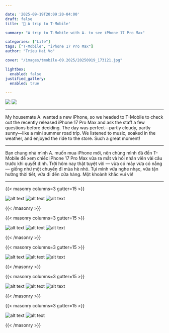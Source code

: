 ```yaml
---

date: '2025-09-19T20:09:20-04:00'
draft: false
title: '📱 A trip to T-Mobile'

summary: "A trip to T-Mobile with A. to see iPhone 17 Pro Max"

categories: ["Life"]
tags: ["T-Mobile", "iPhone 17 Pro Max"]
author: "Trieu Hai Vo"

cover: "/images/tmobile-09.2025/20250919_173121.jpg"

lightbox:
  enabled: false
justified_gallery:
  enabled: true

---
```


![](https://mms.businesswire.com/media/20200504005433/en/690591/4/t-mobile-logo.jpg)
![](https://www.att.com/scmsassets/global/devices/phones/apple/apple-iphone-17-pro-max/defaultimage/cosmic-orange-hero-zoom.png)

---

My housemate A. wanted a new iPhone, so we headed to T-Mobile to check out the recently released iPhone 17 Pro Max and ask the staff a few questions before deciding. The day was perfect—partly cloudy, partly sunny—like a mini summer road trip. We listened to music, soaked in the weather, and enjoyed the ride to the store. Such a great moment!

---

Bạn chung nhà mình A. muốn mua iPhone mới, nên chúng mình đã đến T-Mobile để xem chiếc iPhone 17 Pro Max vừa ra mắt và hỏi nhân viên vài câu trước khi quyết định. Trời hôm nay thật tuyệt vời — vừa có mây vừa có nắng — giống như một chuyến đi mùa hè nhỏ. Tụi mình vừa nghe nhạc, vừa tận hưởng thời tiết, vừa đi đến cửa hàng. Một khoảnh khắc vui vẻ!

---

{{< masonry columns=3 gutter=15 >}}

![alt text](/images/tmobile-09.2025/20250919_171906.jpg)
![alt text](/images/tmobile-09.2025/20250919_171915.jpg)
![alt text](/images/tmobile-09.2025/20250919_171916.jpg)

{{< /masonry >}}

{{< masonry columns=3 gutter=15 >}}

![alt text](/images/tmobile-09.2025/20250919_172055.jpg)
![alt text](/images/tmobile-09.2025/20250919_172103.jpg)
![alt text](/images/tmobile-09.2025/20250919_172233.jpg)

{{< /masonry >}}

{{< masonry columns=3 gutter=15 >}}

![alt text](/images/tmobile-09.2025/20250919_172338.jpg)
![alt text](/images/tmobile-09.2025/20250919_172351.jpg)
![alt text](/images/tmobile-09.2025/20250919_172654.jpg)

{{< /masonry >}}

{{< masonry columns=3 gutter=15 >}}

![alt text](/images/tmobile-09.2025/20250919_173051.jpg)
![alt text](/images/tmobile-09.2025/20250919_173103.jpg)
![alt text](/images/tmobile-09.2025/20250919_173121.jpg)

{{< /masonry >}}

{{< masonry columns=3 gutter=15 >}}

![alt text](/images/tmobile-09.2025/20250919_183250.jpg)
![alt text](/images/tmobile-09.2025/20250919_183254.jpg)

{{< /masonry >}}


